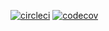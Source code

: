 [![circleci](https://circleci.com/gh/reemobeid17/Modern-JavaScript-Stack.svg?style=svg)](https://app.circleci.com/pipelines/github/reemobeid17/Modern-JavaScript-Stack?branch=feat-ci-cd)
[![codecov](https://codecov.io/gh/reemobeid17/Modern-JavaScript-Stack/branch/feat-ci-cd/graph/badge.svg?token=CMQJM7JDFR)](https://codecov.io/gh/reemobeid17/Modern-JavaScript-Stack)
